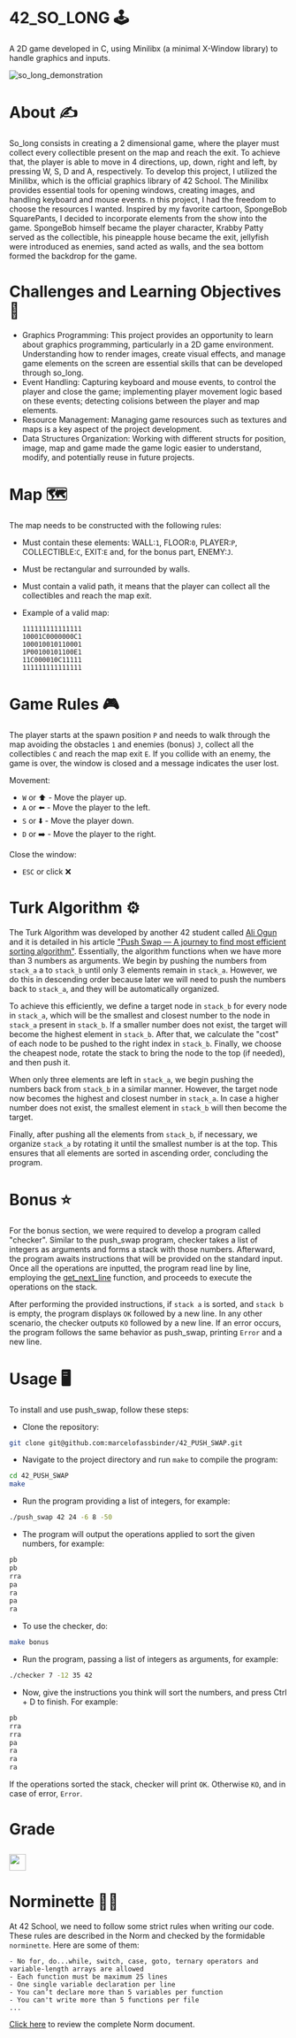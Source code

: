 # 42_SO_LONG 🕹️
A 2D game developed in C, using Minilibx (a minimal X-Window library) to handle graphics and inputs.


![so_long_demonstration](textures/so_long.gif "so_long demonstration")
# About ✍
So_long consists in creating a 2 dimensional game, where the player must collect every collectible present on the map and reach the exit. To achieve that, the player is able to move in 4 directions, up, down, right and left, by pressing W, S, D and A, respectively. To develop this project, I utilized the Minilibx, which is the official graphics library of 42 School. The Minilibx provides essential tools for opening windows, creating images, and handling keyboard and mouse events. n this project, I had the freedom to choose the resources I wanted. Inspired by my favorite cartoon, SpongeBob SquarePants, I decided to incorporate elements from the show into the game. SpongeBob himself became the player character, Krabby Patty served as the collectible, his pineapple house became the exit, jellyfish were introduced as enemies, sand acted as walls, and the sea bottom formed the backdrop for the game.
# Challenges and Learning Objectives 🧠
- Graphics Programming: This project provides an opportunity to learn about graphics programming, particularly in a 2D game environment. Understanding how to render images, create visual effects, and manage game elements on the screen are essential skills that can be developed through so_long.
- Event Handling: Capturing keyboard and mouse events, to control the player and close the game; implementing player movement logic based on these events; detecting colisions between the player and map elements. 
- Resource Management: Managing game resources such as textures and maps is a key aspect of the project development.
- Data Structures Organization: Working with different structs for position, image, map and game made the game logic easier to understand, modify, and potentially reuse in future projects.
# Map 🗺️
The map needs to be constructed with the following rules:
- Must contain these elements: WALL:``1``, FLOOR:``0``, PLAYER:``P``, COLLECTIBLE:``C``, EXIT:``E`` and, for the bonus part, ENEMY:``J``.
- Must be rectangular and surrounded by walls.
- Must contain a valid path, it means that the player can collect all the collectibles and reach the map exit.
- Example of a valid map:

  ```text
  111111111111111
  10001C0000000C1
  100010010110001
  1P00100101100E1
  11C000010C11111
  111111111111111
# Game Rules 🎮
The player starts at the spawn position ``P`` and needs to walk through the map avoiding the obstacles ``1`` and enemies (bonus) ``J``, collect all the collectibles ``C`` and reach the map exit ``E``. If you collide with an enemy, the game is over, the window is closed and a message indicates the user lost.

Movement:
- ``W`` or ⬆️ - Move the player up.
- ``A`` or ⬅️ - Move the player to the left.
- ``S`` or ⬇️ - Move the player down.
- ``D`` or ➡️ - Move the player to the right.

Close the window:
- ``ESC`` or click ❌
# Turk Algorithm ⚙️
The Turk Algorithm was developed by another 42 student called [Ali Ogun](https://github.com/ayogun) and it is detailed in his article ["Push Swap — A journey to find most efficient sorting algorithm"](https://medium.com/@ayogun/push-swap-c1f5d2d41e97). Essentially, the algorithm functions when we have more than 3 numbers as arguments. We begin by pushing the numbers from ``stack_a`` a to ``stack_b`` until only 3 elements remain in ``stack_a``. However, we do this in descending order because later we will need to push the numbers back to ``stack_a``, and they will be automatically organized.

To achieve this efficiently, we define a target node in ``stack_b`` for every node in ``stack_a``, which will be the smallest and closest number to the node in ``stack_a`` present in ``stack_b``. If a smaller number does not exist, the target will become the highest element in ``stack_b``. After that, we calculate the "cost" of each node to be pushed to the right index in ``stack_b``. Finally, we choose the cheapest node, rotate the stack to bring the node to the top (if needed), and then push it.

When only three elements are left in ``stack_a``, we begin pushing the numbers back from ``stack_b`` in a similar manner. However, the target node now becomes the highest and closest number in ``stack_a``. In case a higher number does not exist, the smallest element in ``stack_b`` will then become the target.

Finally, after pushing all the elements from ``stack_b``, if necessary, we organize ``stack_a`` by rotating it until the smallest number is at the top. This ensures that all elements are sorted in ascending order, concluding the program.

# Bonus ⭐
For the bonus section, we were required to develop a program called "checker". Similar to the push_swap program, checker takes a list of integers as arguments and forms a stack with those numbers. Afterward, the program awaits instructions that will be provided on the standard input. Once all the operations are inputted, the program read line by line, employing the [get_next_line](https://github.com/marcelofassbinder/42_GET_NEXT_LINE) function, and proceeds to execute the operations on the stack.

After performing the provided instructions, if ``stack a`` is sorted, and ``stack b`` is empty, the program displays ``OK`` followed by a new line. In any other scenario, the checker outputs ``KO`` followed by a new line. If an error occurs, the program follows the same behavior as push_swap, printing ``Error`` and a new line.

# Usage 🖥️
To install and use push_swap, follow these steps:
- Clone the repository:
```bash
git clone git@github.com:marcelofassbinder/42_PUSH_SWAP.git
```
- Navigate to the project directory and run ``make`` to compile the program:
```bash
cd 42_PUSH_SWAP
make
```
- Run the program providing a list of integers, for example:
```bash
./push_swap 42 24 -6 8 -50
```
- The program will output the operations applied to sort the given numbers, for example:
```bash
pb
pb
rra
pa
ra
pa
ra
```
- To use the checker, do:
```bash
make bonus
```
- Run the program, passing a list of integers as arguments, for example:
```bash
./checker 7 -12 35 42
```
- Now, give the instructions you think will sort the numbers, and press Ctrl + D to finish. For example:
 ```bash
 pb
rra
rra
pa
ra
ra
ra
```
If the operations sorted the stack, checker will print ``OK``. Otherwise ``KO``, and in case of error, ``Error``.

# Grade  <p><img height="30px" src="https://img.shields.io/badge/-125%20%2F%20100-success" /></p>

# Norminette 💂🏻
At 42 School, we need to follow some strict rules when writing our code. These rules are described in the Norm and checked by the formidable `norminette`. Here are some of them:
```
- No for, do...while, switch, case, goto, ternary operators and variable-length arrays are allowed
- Each function must be maximum 25 lines
- One single variable declaration per line
- You can’t declare more than 5 variables per function
- You can't write more than 5 functions per file
...
```
[Click here](https://github.com/42School/norminette/blob/master/pdf/en.norm.pdf) to review the complete Norm document.

